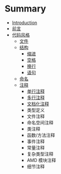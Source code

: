 # Summary

* [Introduction](README.md)
* [前言](chapter1.md)
* [代码风格](dai_ma_feng_ge.md)
   * [文件](21_wen_jian.md)
   * [结构](22_jie_gou.md)
       * [缩进](221_suo_jin.md)
       * [空格](222_kong_ge.md)
       * [换行](223_huan_xing.md)
       * [语句](224_yu_ju.md)
   * [命名](23_ming_ming.md)
   * [注释](24_zhu_shi.md)
       * [单行注释](dan_xing_zhu_shi.md)
       * [多行注释](duo_xing_zhu_shi.md)
       * [文档化注释](wen_dang_hua_zhu_shi.md)
       * 类型定义
       * 文件注释
       * 命名空间注释
       * 类注释
       * 函数/方法注释
       * 事件注释
       * 常量注释
       * 复杂类型注释
       * AMD 模块注释
       * 细节注释

